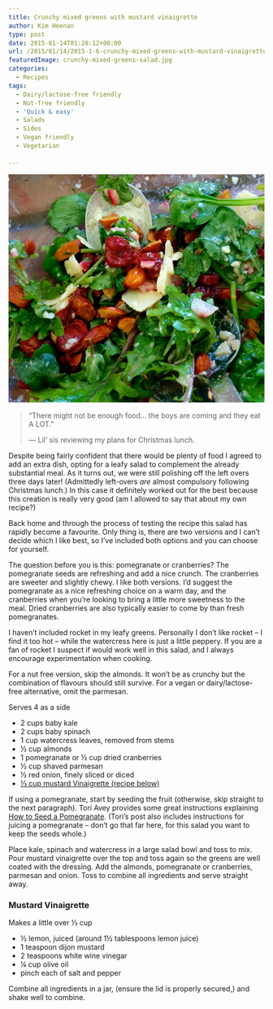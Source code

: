 ```yaml
---
title: Crunchy mixed greens with mustard vinaigrette
author: Kim Heenan
type: post
date: 2015-01-14T01:28:12+00:00
url: /2015/01/14/2015-1-6-crunchy-mixed-greens-with-mustard-vinaigrette/
featuredImage: crunchy-mixed-greens-salad.jpg
categories:
  - Recipes
tags:
  - Dairy/lactose-free friendly
  - Nut-free friendly
  - 'Quick & easy'
  - Salads
  - Sides
  - Vegan friendly
  - Vegetarian

---
```


![](crunchy-mixed-greens-salad.jpg)

> “There might not be enough food… the boys are coming and they eat A LOT.”
>
> &mdash; Lil’ sis reviewing my plans for Christmas lunch.

Despite being fairly confident that there would be plenty of food I agreed to add an extra dish, opting for a leafy salad to complement the already substantial meal. As it turns out, we were still polishing off the left overs three days later! (Admittedly left-overs _are_ almost compulsory following Christmas lunch.) In this case it definitely worked out for the best because this creation is really very good (am I allowed to say that about my own recipe?)
 
<!--more-->

Back home and through the process of testing the recipe this salad has rapidly become a favourite. Only thing is, there are two versions and I can’t decide which I like best, so I’ve included both options and you can choose for yourself. 
 
The question before you is this: pomegranate or cranberries? The pomegranate seeds are refreshing and add a nice crunch. The cranberries are sweeter and slightly chewy. I like both versions. I’d suggest the pomegranate as a nice refreshing choice on a warm day, and the cranberries when you’re looking to bring a little more sweetness to the meal. Dried cranberries are also typically easier to come by than fresh pomegranates.
 
I haven’t included rocket in my leafy greens. Personally I don’t like rocket – I find it too hot – while the watercress here is just a little peppery. If you are a fan of rocket I suspect if would work well in this salad, and I always encourage experimentation when cooking.
 
For a nut free version, skip the almonds. It won’t be as crunchy but the combination of flavours should still survive. For a vegan or dairy/lactose-free alternative, omit the parmesan.

Serves 4 as a side

  * 2 cups baby kale
  * 2 cups baby spinach
  * 1 cup watercress leaves, removed from stems
  * ½ cup almonds
  * 1 pomegranate or ½ cup dried cranberries
  * ½ cup shaved parmesan
  * ½ red onion, finely sliced or diced
  * [⅓ cup mustard Vinaigrette (recipe below)][vinaigrette]

If using a pomegranate, start by seeding the fruit (otherwise, skip straight to the next paragraph). Tori Avey provides some great instructions explaining [How to Seed a Pomegranate][seed-pomegranate]. (Tori’s post also includes instructions for juicing a pomegranate – don’t go that far here, for this salad you want to keep the seeds whole.)

Place kale, spinach and watercress in a large salad bowl and toss to mix. Pour mustard vinaigrette over the top and toss again so the greens are well coated with the dressing. Add the almonds, pomegranate or cranberries, parmesan and onion. Toss to combine all ingredients and serve straight away.


### <a name="mustardvinaigrette"></a> Mustard Vinaigrette

Makes a little over ⅓ cup

  * ½ lemon, juiced (around 1½ tablespoons lemon juice)
  * 1 teaspoon dijon mustard
  * 2 teaspoons white wine vinegar
  * ¼ cup olive oil
  * pinch each of salt and pepper

Combine all ingredients in a jar, (ensure the lid is properly secured,) and shake well to combine.

[vinaigrette]: #mustardvinaigrette
[seed-pomegranate]: http://toriavey.com/toris-kitchen/2011/09/how-to-seed-a-pomegranate/#recipe
